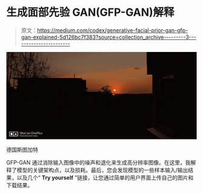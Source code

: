 # 生成面部先验 GAN(GFP-GAN)解释

> 原文：<https://medium.com/codex/generative-facial-prior-gan-gfp-gan-explained-5d126bc7f383?source=collection_archive---------3----------------------->

![](img/e1f1d262db254834ff18aec8e9def9bb.png)

德国斯图加特

GFP-GAN 通过消除输入图像中的噪声和退化来生成高分辨率图像。在这里，我解释了模型的关键架构点，以及损耗。最后，您会发现模型的一些样本输入/输出结果，以及几个“ **Try yourself** ”链接，让您通过简单的用户界面上传自己的图片和下载结果。